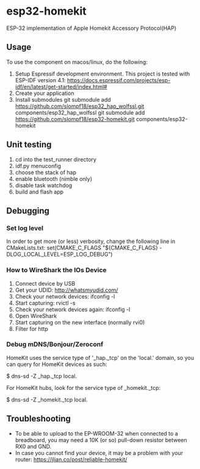 # esp32-homekit
ESP-32 implementation of Apple Homekit Accessory Protocol(HAP)

## Usage
To use the component on macos/linux, do the following:
1. Setup Espressif development environment. This project is tested with ESP-IDF version 4.1: https://docs.espressif.com/projects/esp-idf/en/latest/get-started/index.html#
1. Create your application
1. Install submodules
    git submodule add https://github.com/slompf18/esp32_hap_wolfssl.git components/esp32_hap_wolfssl
    git submodule add https://github.com/slompf18/esp32-homekit.git components/esp32-homekit

## Unit testing
1. cd into the test_runner directory
2. idf.py menuconfig
3. choose the stack of hap
4. enable bluetooth (nimble only)
5. disable task watchdog
6. build and flash app

## Debugging
### Set log level
In order to get more (or less) verbosity, change the following line in CMakeLists.txt: set(CMAKE_C_FLAGS "${CMAKE_C_FLAGS} -DLOG_LOCAL_LEVEL=ESP_LOG_DEBUG")

### How to WireShark the IOs Device
1. Connect device by USB
2. Get your UDID: http://whatsmyudid.com/
3. Check your network devices: ifconfig -l
4. Start capturing: rvictl -s <UDID>
5. Check your network devices again: ifconfig -l
6. Open WireShark
7. Start capturing on the new interface (normally rvi0)
8. Filter for http

### Debug mDNS/Bonjour/Zeroconf
HomeKit uses the service type of '_hap._tcp' on the 'local.' domain, so you can query for HomeKit devices as such:

$ dns-sd -Z _hap._tcp local.

For HomeKit hubs, look for the service type of _homekit._tcp:

$ dns-sd -Z _homekit._tcp local.

## Troubleshooting
- To be able to upload to the EP-WROOM-32 when connected to a breadboard, you may need a 10K (or so) pull-down resistor between RX0 and GND.
- In case you cannot find your device, it may be a problem with your router: https://jlian.co/post/reliable-homekit/